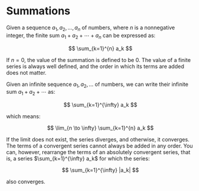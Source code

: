 # Summations
Given a sequence $a_1, a_2, \ldots, a_n$ of numbers, where $n$ is a nonnegative integer, the finite sum $a_1 + a_2 + \cdots + a_n$ can be expressed as:

$$
\sum_{k=1}^{n} a_k
$$

If $n = 0$, the value of the summation is defined to be $0$. The value of a finite series is always well defined, and the order in which its terms are added does not matter.

Given an infinite sequence $a_1, a_2, \ldots$ of numbers, we can write their infinite sum $a_1 + a_2 + \cdots$ as:

$$
\sum_{k=1}^{\infty} a_k
$$

which means:

$$
\lim_{n \to \infty} \sum_{k=1}^{n} a_k
$$

If the limit does not exist, the series diverges, and otherwise, it converges. The terms of a convergent series cannot always be added in any order. You can, however, rearrange the terms of an absolutely convergent series, that is, a series $\sum_{k=1}^{\infty} a_k$ for which the series:

$$
\sum_{k=1}^{\infty} |a_k|
$$

also converges.

